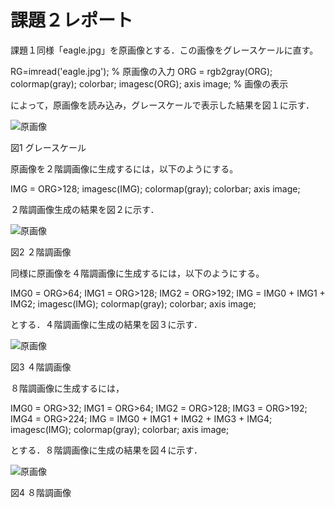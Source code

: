 ﻿# 課題２レポート

課題１同様「eagle.jpg」を原画像とする．この画像をグレースケールに直す。


RG=imread('eagle.jpg'); % 原画像の入力
ORG = rgb2gray(ORG); colormap(gray); colorbar;
imagesc(ORG); axis image; % 画像の表示

によって，原画像を読み込み，グレースケールで表示した結果を図１に示す．



![原画像](https://github.com/taniguchi-takumi/gazousyorikougaku/blob/master/image/kadai2_1.png?raw=true)  


図1 グレースケール



原画像を２階調画像に生成するには，以下のようにする。



IMG = ORG>128;
imagesc(IMG); colormap(gray); colorbar;  axis image;

２階調画像生成の結果を図２に示す．



![原画像](https://github.com/taniguchi-takumi/gazousyorikougaku/blob/master/image/kadai2_2.png?raw=true)  


図2 ２階調画像


同様に原画像を４階調画像に生成するには，以下のようにする。


IMG0 = ORG>64;
IMG1 = ORG>128;
IMG2 = ORG>192;
IMG = IMG0 + IMG1 + IMG2;
imagesc(IMG); colormap(gray); colorbar;  axis image;

とする．４階調画像に生成の結果を図３に示す．



![原画像](https://github.com/taniguchi-takumi/gazousyorikougaku/blob/master/image/kadai2_3.png?raw=true)  


図3 ４階調画像

８階調画像に生成するには，



IMG0 = ORG>32;
IMG1 = ORG>64;
IMG2 = ORG>128;
IMG3 = ORG>192;
IMG4 = ORG>224;
IMG = IMG0 + IMG1 + IMG2 + IMG3 + IMG4;
imagesc(IMG); colormap(gray); colorbar;  axis image;

とする．８階調画像に生成の結果を図４に示す．



![原画像](https://github.com/taniguchi-takumi/gazousyorikougaku/blob/master/image/kadai2_4.png?raw=true)  


図4 ８階調画像



